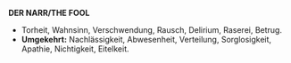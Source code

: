 **DER NARR/THE FOOL** 

* Torheit, Wahnsinn, Verschwendung, Rausch, Delirium, Raserei, Betrug.
* **Umgekehrt:** Nachlässigkeit, Abwesenheit, Verteilung, Sorglosigkeit, Apathie, Nichtigkeit, Eitelkeit.